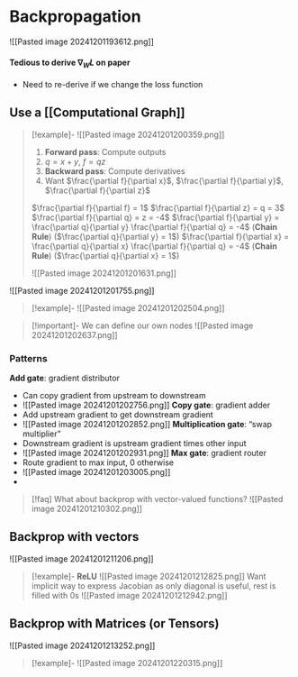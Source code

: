 # Backpropagation
![[Pasted image 20241201193612.png]]
#### Tedious to derive $\nabla_WL$ on paper
* Need to re-derive if we change the loss function

## Use a [[Computational Graph]]

> [!example]-
> ![[Pasted image 20241201200359.png]]
> 1. **Forward pass**: Compute outputs
> 	1. $q=x+y$, $f = qz$
> 2. **Backward pass**: Compute derivatives
> 	1. Want $\frac{\partial f}{\partial x}$, $\frac{\partial f}{\partial y}$, $\frac{\partial f}{\partial z}$
> 
> $\frac{\partial f}{\partial f} = 1$
> $\frac{\partial f}{\partial z} = q = 3$
> $\frac{\partial f}{\partial q} = z = -4$
> $\frac{\partial f}{\partial y} = \frac{\partial q}{\partial y} \frac{\partial f}{\partial q} = -4$ (**Chain Rule**) ($\frac{\partial q}{\partial y} = 1$)
> $\frac{\partial f}{\partial x} = \frac{\partial q}{\partial x} \frac{\partial f}{\partial q} = -4$ (**Chain Rule**) ($\frac{\partial q}{\partial x} = 1$)
> 
> ![[Pasted image 20241201201631.png]]

![[Pasted image 20241201201755.png]]

> [!example]-
> ![[Pasted image 20241201202504.png]]

> [!important]- We can define our own nodes
> ![[Pasted image 20241201202637.png]]

### Patterns
**Add gate**: gradient distributor
* Can copy gradient from upstream to downstream
* ![[Pasted image 20241201202756.png]]
**Copy gate**: gradient adder
* Add upstream gradient to get downstream gradient
* ![[Pasted image 20241201202852.png]]
**Multiplication gate**: “swap multiplier”
* Downstream gradient is upstream gradient times other input
* ![[Pasted image 20241201202931.png]]
**Max gate**: gradient router
* Route gradient to max input, 0 otherwise
* ![[Pasted image 20241201203005.png]]
* 


> [!faq] What about backprop with vector-valued functions?
> ![[Pasted image 20241201210302.png]]

## Backprop with vectors
![[Pasted image 20241201211206.png]]
> [!example]-
> **ReLU**
> ![[Pasted image 20241201212825.png]]
> Want implicit way to express Jacobian as only diagonal is useful, rest is filled with 0s
> ![[Pasted image 20241201212942.png]]

## Backprop with Matrices (or Tensors)
![[Pasted image 20241201213252.png]]
> [!example]-
> ![[Pasted image 20241201220315.png]]



